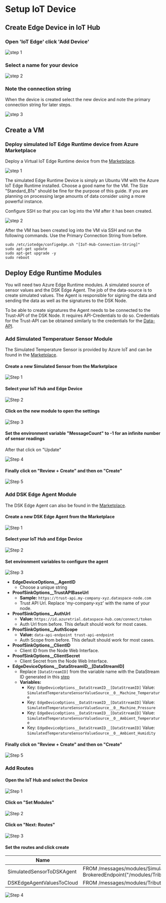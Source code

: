 # Setup IoT Device


## Create Edge Device in IoT Hub

### Open 'IoT Edge' click 'Add Device'

![step 1](img/iot-hub-0.png)

### Select a name for your device

![step 2](img/iot-hub-1.png)

### Note the connection string

When the device is created select the new device and note the primary connection string for later steps.

![step 3](img/iot-hub-2.png)

## Create a VM

### Deploy simulated IoT Edge Runtime device from Azure Marketplace

Deploy a Virtual IoT Edge Runtime device from the [Marketplace](https://azuremarketplace.microsoft.com/en-us/marketplace/apps/microsoft_iot_edge.iot_edge_vm_ubuntu?tab=Overview).

![step 1](img/edge-runtime-0.png)

The simulated Edge Runtime Device is simply an Ubuntu VM with the Azure IoT Edge Runtime installed. Choose a good name for the VM. The Size "Standard_B1s" should be fine for the purpose of this guide. If you are planning on processing large amounts of data consider using a more powerful instance.

Configure SSH so that you can log into the VM after it has been created.

![step 2](img/edge-runtime-1.png)

After the VM has been created log into the VM via SSH and run the following commands. Use the Primary Connection String from before.

    sudo /etc/iotedge/configedge.sh "[IoT-Hub-Connection-String]"
    sudo apt-get update
    sudo apt-get upgrade -y
    sudo reboot

## Deploy Edge Runtime Modules

You will need two Azure Edge Runtime modules. A simulated source of sensor values and the DSK Edge Agent. The job of the data-source is to create simulated values. The Agent is responsible for signing the data and sending the data as well as the signatures to the DSK Node. 

To be able to create signatures the Agent needs to be connected to the Trust-API of the DSK Node. It requires API-Credentials to do so. Credentials for the Trust-API can be obtained similarly to the credentials for the [Data-API](../install-bridge/#find-the-node-credentials). 

### Add Simulated Temperatuer Sensor Module

The Simulated Temperature Sensor is provided by Azure IoT and can be found in the [Marketplace](https://azuremarketplace.microsoft.com/en-us/marketplace/apps/azure-iot.simulated-temperature-sensor?tab=Overview).

#### Create a new Simulated Sensor from the Marketplace

![Step 1](img/simulated-temp-sensor-1.png)

#### Select your IoT Hub and Edge Device

![Step 2](img/simulated-temp-sensor-2.png)

#### Click on the new module to open the settings 

![Step 3](img/simulated-temp-sensor-3.png)

#### Set the environment variable "MessageCount" to -1 for an infinite number of sensor readings

After that click on "Update"

![Step 4](img/simulated-temp-sensor-4.png)

#### Finally click on "Review + Create" and then on "Create"

![Step 5](img/simulated-temp-sensor-5.png)

### Add DSK Edge Agent Module

The DSK Edge Agent can also be found in the [Marketplace](https://azuremarketplace.microsoft.com/en-us/marketplace/apps/tributechsolutionsgmbh1582568815297.57601ccd-62c3-4842-9f73-3dadd3de5b74?tab=Overview
).

#### Create a new DSK Edge Agent from the Marketplace

![Step 1](img/agent-1.png)

#### Select your IoT Hub and Edge Device

![Step 2](img/agent-2.png)

#### Set environment variables to configure the agent

![Step 3](img/agent-3.png) 

- **EdgeDeviceOptions__AgentID**
    - Choose a unique string
- **ProofSinkOptions__TrustAPIBaseUrl**
    - **Sample:** `https://trust-api.my-company-xyz.dataspace-node.com`
    - Trust API Url. Replace 'my-company-xyz' with the name of your node.
- **ProofSinkOptions__AuthUrl**
    - **Value:** `https://id.azuretrial.dataspace-hub.com/connect/token`
    - Auth Url from before. This default should work for most cases.
- **ProofSinkOptions__AuthScope**
    - **Value:** `data-api-endpoint trust-api-endpoint`
    - Auth Scope from before. This default should work for most cases.
- **ProofSinkOptions__ClientID**
    - Client ID from the Node Web Interface.
- **ProofSinkOptions__ClientSecret**
    - Client Secret from the Node Web Interface.
- **EdgeDeviceOptions__DataStreamID__[DataStreamID]**
    - Replace `[DataStreamID]` from the variable name with the DataStream ID generated in this [step](../create-dataset)
    - **Variables:**
        - Key: `EdgeDeviceOptions__DataStreamID__[DataStreamID]` Value: `SimulatedTemperatureSensorValueSource__0__Machine_Temperature`
        - Key: `EdgeDeviceOptions__DataStreamID__[DataStreamID]` Value: `SimulatedTemperatureSensorValueSource__0__Machine_Pressure`
        - Key: `EdgeDeviceOptions__DataStreamID__[DataStreamID]` Value: `SimulatedTemperatureSensorValueSource__0__Ambient_Temperature`
        - Key: `EdgeDeviceOptions__DataStreamID__[DataStreamID]` Value: `SimulatedTemperatureSensorValueSource__0__Ambient_Humidity`

#### Finally click on "Review + Create" and then on "Create"

![Step 5](img/agent-4.png)

### Add Routes

#### Open the IoT Hub and select the Device

![Step 1](img/routes-1.png)

#### Click on "Set Modules"

![Step 2](img/routes-2.png)

#### Click on "Next: Routes"

![Step 3](img/routes-3.png)

#### Set the routes and click create

| Name                      | Route                                                                                                                                                                 |
|---------------------------|-----------------------------------------------------------------------------------------------------------------------------------------------------------------------|
| SimulatedSensorToDSKAgent | FROM /messages/modules/SimulatedTemperatureSensor/outputs/temperatureOutput INTO BrokeredEndpoint("/modules/TributechDataSpaceAgent/inputs/AzureSimulatedSensorValue" |
| DSKEdgeAgentValuesToCloud | FROM /messages/modules/TributechDataSpaceAgent/outputs/ValueSink INTO $upstream                                                                                       |

![Step 4](img/routes-4.png)
